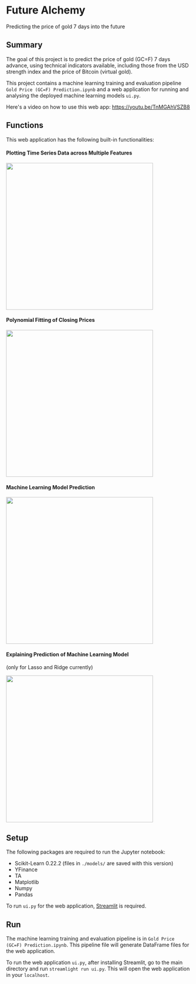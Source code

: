 # Future Alchemy
Predicting the price of gold 7 days into the future

## Summary
The goal of this project is to predict the price of gold (GC=F) 7 days advance, using technical indicators available, including those from the USD strength index and the price of Bitcoin (virtual gold).

This project contains a machine learning training and evaluation pipeline `Gold Price (GC=F) Prediction.ipynb` and a web application for running and analysing the deployed machine learning models `ui.py`.

Here's a video on how to use this web app: https://youtu.be/TnMGAhVSZB8

## Functions
This web application has the following built-in functionalities:

#### Plotting Time Series Data across Multiple Features

<img src="https://github.com/ArnoldYSYeung/future_alchemy/blob/master/images/plotting.PNG" width="400"/>

#### Polynomial Fitting of Closing Prices

<img src="https://github.com/ArnoldYSYeung/future_alchemy/blob/master/images/polynomial_fitting.PNG" width="400"/>

#### Machine Learning Model Prediction

<img src="https://github.com/ArnoldYSYeung/future_alchemy/blob/master/images/predicting.PNG" width="400"/>

#### Explaining Prediction of Machine Learning Model 
(only for Lasso and Ridge currently)

<img src="https://github.com/ArnoldYSYeung/future_alchemy/blob/master/images/explaining.PNG" width="400"/>


## Setup
The following packages are required to run the Jupyter notebook:
- Scikit-Learn 0.22.2 (files in `./models/` are saved with this version)
- YFinance
- TA
- Matplotlib
- Numpy
- Pandas

To run `ui.py` for the web application, <a href="https://www.streamlit.io/">Streamlit</a> is required.

## Run
The machine learning training and evaluation pipeline is in `Gold Price (GC=F) Prediction.ipynb`. This pipeline file will generate DataFrame files for the web application.

To run the web application `ui.py`, after installing Streamlit, go to the main directory and run `streamlight run ui.py`.  This will open the web application in your `localhost`.
